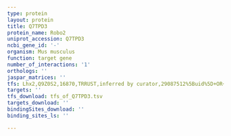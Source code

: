 ```yaml
---
type: protein
layout: protein
title: Q7TPD3
protein_name: Robo2
uniprot_accession: Q7TPD3
ncbi_gene_id: '-'
organism: Mus musculus
function: target gene
number_of_interactions: '1'
orthologs: ''
jaspar_matrices: ''
tfs: Lhx2,Q9Z0S2,16870,TRRUST,inferred by curator,29087512%5Buid%5D+OR+23136391%5Buid%5D,Yes
targets: ''
tfs_download: tfs_of_Q7TPD3.tsv
targets_download: ''
bindingSites_download: ''
binding_sites_ls: ''

---
```

